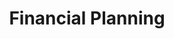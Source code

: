 ---
layout: category
category: financial-planning
title: Financial Planning
description: Achieving financial success requires a solid plan. Let Smart Money help you develop a comprehensive financial plan that fits your unique needs and goals. Our experts provide valuable insights and tips on how to create a budget, invest for the future, and plan for retirement.
permalink: /financial-planning/
---